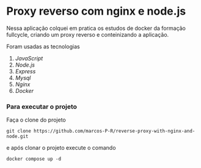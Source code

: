 # Proxy reverso com nginx e node.js

Nessa aplicação colquei em pratica os estudos de docker da formação fullcycle, criando um proxy reverso e conteinizando a aplicação.

Foram usadas as tecnologias

1. _JavaScript_
2. _Node.js_
3. _Express_
4. _Mysql_
5. _Nginx_
6. _Docker_

### Para executar o projeto

Faça o clone do projeto

```
git clone https://github.com/marcos-P-R/reverse-proxy-with-nginx-and-node.git
```

e após clonar o projeto execute o comando 

```
docker compose up -d
```
